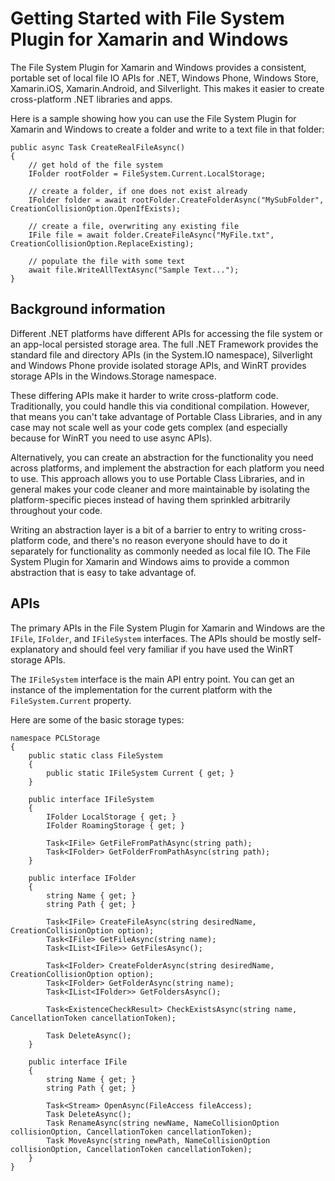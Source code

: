 # Getting Started with File System Plugin for Xamarin and Windows

The File System Plugin for Xamarin and Windows provides a consistent, portable set 
of local file IO APIs for .NET, Windows Phone, Windows Store, Xamarin.iOS,
Xamarin.Android, and Silverlight. This makes it easier to create cross-platform 
.NET libraries and apps.

Here is a sample showing how you can use the File System Plugin for Xamarin and Windows
to create a folder and write to a text file in that folder:

```
public async Task CreateRealFileAsync()
{
    // get hold of the file system
    IFolder rootFolder = FileSystem.Current.LocalStorage;
    
    // create a folder, if one does not exist already
    IFolder folder = await rootFolder.CreateFolderAsync("MySubFolder", CreationCollisionOption.OpenIfExists);
    
    // create a file, overwriting any existing file
    IFile file = await folder.CreateFileAsync("MyFile.txt", CreationCollisionOption.ReplaceExisting);
    
    // populate the file with some text
    await file.WriteAllTextAsync("Sample Text...");
}
```

## Background information

Different .NET platforms have different APIs for accessing the file system or
an app-local persisted storage area. The full .NET Framework provides the
standard file and directory APIs (in the System.IO namespace), Silverlight and
Windows Phone provide isolated storage APIs, and WinRT provides storage APIs in
the Windows.Storage namespace.

These differing APIs make it harder to write cross-platform code. Traditionally,
you could handle this via conditional compilation. However, that means you can't
take advantage of Portable Class Libraries, and in any case may not scale well
as your code gets complex (and especially because for WinRT you need to use
async APIs).

Alternatively, you can create an abstraction for the functionality you need
across platforms, and implement the abstraction for each platform you need to
use. This approach allows you to use Portable Class Libraries, and in general
makes your code cleaner and more maintainable by isolating the platform-specific
pieces instead of having them sprinkled arbitrarily throughout your code.

Writing an abstraction layer is a bit of a barrier to entry to writing
cross-platform code, and there's no reason everyone should have to do it
separately for functionality as commonly needed as local file IO. The
File System Plugin for Xamarin and Windows aims to provide a common abstraction
that is easy to take advantage of.

## APIs

The primary APIs in the File System Plugin for Xamarin and Windows are the 
`IFile`, `IFolder`, and `IFileSystem` interfaces. The APIs should be mostly
self-explanatory and should feel very familiar if you have used the WinRT 
storage APIs.

The `IFileSystem` interface is the main API entry point. You can get an instance
of the implementation for the current platform with the `FileSystem.Current`
property.

Here are some of the basic storage types:

```
namespace PCLStorage
{
    public static class FileSystem
    {
        public static IFileSystem Current { get; }
    }

    public interface IFileSystem
    {
        IFolder LocalStorage { get; }
        IFolder RoamingStorage { get; }

        Task<IFile> GetFileFromPathAsync(string path);
        Task<IFolder> GetFolderFromPathAsync(string path);
    }

    public interface IFolder
    {
        string Name { get; }
        string Path { get; }

        Task<IFile> CreateFileAsync(string desiredName, CreationCollisionOption option);
        Task<IFile> GetFileAsync(string name);
        Task<IList<IFile>> GetFilesAsync();

        Task<IFolder> CreateFolderAsync(string desiredName, CreationCollisionOption option);
        Task<IFolder> GetFolderAsync(string name);
        Task<IList<IFolder>> GetFoldersAsync();

        Task<ExistenceCheckResult> CheckExistsAsync(string name, CancellationToken cancellationToken);

        Task DeleteAsync();
    }

    public interface IFile
    {
        string Name { get; }
        string Path { get; }

        Task<Stream> OpenAsync(FileAccess fileAccess);
        Task DeleteAsync();
        Task RenameAsync(string newName, NameCollisionOption collisionOption, CancellationToken cancellationToken);
        Task MoveAsync(string newPath, NameCollisionOption collisionOption, CancellationToken cancellationToken);
    }
} 

```